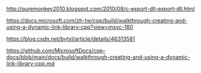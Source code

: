 http://puremonkey2010.blogspot.com/2010/08/c-export-dll-export-dll.html

https://docs.microsoft.com/zh-tw/cpp/build/walkthrough-creating-and-using-a-dynamic-link-library-cpp?view=msvc-160

https://blog.csdn.net/bytxl/article/details/46313581

https://github.com/MicrosoftDocs/cpp-docs/blob/main/docs/build/walkthrough-creating-and-using-a-dynamic-link-library-cpp.md